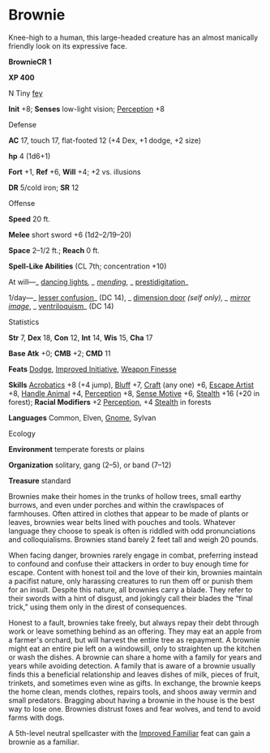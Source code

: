 # Brownie

Knee-high to a human, this large-headed creature has an almost manically friendly look on its expressive face.

**BrownieCR 1**

**XP 400**

N Tiny [fey](monsters/creatureTypes.md#_fey)

**Init** +8; **Senses** low-light vision; [Perception](additionalMonsters/../skills/perception.md#_perception) +8

Defense

**AC** 17, touch 17, flat-footed 12 (+4 Dex, +1 dodge, +2 size)

**hp** 4 (1d6+1)

**Fort** +1, **Ref** +6, **Will** +4; +2 vs. illusions

**DR** 5/cold iron; **SR** 12

Offense

**Speed** 20 ft.

**Melee** short sword +6 (1d2–2/19–20)

**Space** 2–1/2 ft.; **Reach** 0 ft.

**Spell-Like Abilities** (CL 7th; concentration +10)

At will—_ [dancing lights](additionalMonsters/../spells/dancingLights.md#_dancing-lights)_, _ [mending](additionalMonsters/../spells/mending.md#_mending)_, _ [prestidigitation](additionalMonsters/../spells/prestidigitation.md#_prestidigitation)_

1/day—_ [lesser confusion](additionalMonsters/../spells/confusion.md#_confusion-lesser)_ (DC 14), _ [dimension door](additionalMonsters/../spells/dimensionDoor.md#_dimension-door) _(self only), _ [mirror image](additionalMonsters/../spells/mirrorImage.md#_mirror-image)_, _ [ventriloquism](additionalMonsters/../spells/ventriloquism.md#_ventriloquism)_ (DC 14)

Statistics

**Str** 7, **Dex** 18, **Con** 12, **Int** 14, **Wis** 15, **Cha** 17

**Base Atk** +0; **CMB** +2; **CMD** 11

**Feats** [Dodge](additionalMonsters/../feats.md#_dodge), [Improved Initiative](additionalMonsters/../feats.md#_improved-initiative), [Weapon Finesse](additionalMonsters/../feats.md#_weapon-finesse)

**Skills** [Acrobatics](additionalMonsters/../skills/acrobatics.md#_acrobatics) +8 (+4 jump), [Bluff](additionalMonsters/../skills/bluff.md#_bluff) +7, [Craft](additionalMonsters/../skills/craft.md#_craft) (any one) +6, [Escape Artist](additionalMonsters/../skills/escapeArtist.md#_escape-artist) +8, [Handle Animal](additionalMonsters/../skills/handleAnimal.md#_handle-animal) +4, [Perception](additionalMonsters/../skills/perception.md#_perception) +8, [Sense Motive](additionalMonsters/../skills/senseMotive.md#_sense-motive) +6, [Stealth](additionalMonsters/../skills/stealth.md#_stealth) +16 (+20 in forest); **Racial Modifiers** +2 [Perception](additionalMonsters/../skills/perception.md#_perception), +4 [Stealth](additionalMonsters/../skills/stealth.md#_stealth) in forests

**Languages** Common, Elven, [Gnome](monsters/creatureTypes.md#_gnome-subtype), Sylvan

Ecology

**Environment** temperate forests or plains

**Organization** solitary, gang (2–5), or band (7–12)

**Treasure** standard

Brownies make their homes in the trunks of hollow trees, small earthy burrows, and even under porches and within the crawlspaces of farmhouses. Often attired in clothes that appear to be made of plants or leaves, brownies wear belts lined with pouches and tools. Whatever language they choose to speak is often is riddled with odd pronunciations and colloquialisms. Brownies stand barely 2 feet tall and weigh 20 pounds.

When facing danger, brownies rarely engage in combat, preferring instead to confound and confuse their attackers in order to buy enough time for escape. Content with honest toil and the love of their kin, brownies maintain a pacifist nature, only harassing creatures to run them off or punish them for an insult. Despite this nature, all brownies carry a blade. They refer to their swords with a hint of disgust, and jokingly call their blades the “final trick,” using them only in the direst of consequences.

Honest to a fault, brownies take freely, but always repay their debt through work or leave something behind as an offering. They may eat an apple from a farmer's orchard, but will harvest the entire tree as repayment. A brownie might eat an entire pie left on a windowsill, only to straighten up the kitchen or wash the dishes. A brownie can share a home with a family for years and years while avoiding detection. A family that is aware of a brownie usually finds this a beneficial relationship and leaves dishes of milk, pieces of fruit, trinkets, and sometimes even wine as gifts. In exchange, the brownie keeps the home clean, mends clothes, repairs tools, and shoos away vermin and small predators. Bragging about having a brownie in the house is the best way to lose one. Brownies distrust foxes and fear wolves, and tend to avoid farms with dogs.

A 5th-level neutral spellcaster with the [Improved Familiar](additionalMonsters/../feats.md#_improved-familiar) feat can gain a brownie as a familiar.

